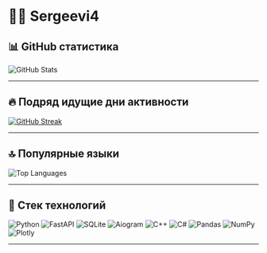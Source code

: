 # 👨‍💻 Sergeevi4


## 📊 GitHub статистика

<picture>
  <source 
    srcset="https://github-readme-stats.vercel.app/api?username=Ssergeevi4&show_icons=true&theme=github_dark&hide_title=false&count_private=true&include_all_commits=true" 
    media="(prefers-color-scheme: dark)" />
  <source 
    srcset="https://github-readme-stats.vercel.app/api?username=Ssergeevi4&show_icons=true&theme=default&hide_title=false&count_private=true&include_all_commits=true" 
    media="(prefers-color-scheme: light)" />
  <img 
    src="https://github-readme-stats.vercel.app/api?username=Ssergeevi4&show_icons=true&count_private=true&include_all_commits=true" 
    alt="GitHub Stats" />
</picture>

---

## 🔥 Подряд идущие дни активности

[![GitHub Streak](https://streak-stats.demolab.com?user=Ssergeevi4&theme=tokyonight&hide_border=true)](https://git.io/streak-stats)

---

## 🔝 Популярные языки

<picture>
  <source 
    srcset="https://github-readme-stats.vercel.app/api/top-langs/?username=Ssergeevi4&layout=compact&theme=github_dark&langs_count=6" 
    media="(prefers-color-scheme: dark)" />
  <source 
    srcset="https://github-readme-stats.vercel.app/api/top-langs/?username=Ssergeevi4&layout=compact&theme=default&langs_count=6" 
    media="(prefers-color-scheme: light)" />
  <img 
    src="https://github-readme-stats.vercel.app/api/top-langs/?username=Ssergeevi4&layout=compact&langs_count=6" 
    alt="Top Languages" />
</picture>

---

## 🧰 Стек технологий

![Python](https://img.shields.io/badge/Python-3670A0?style=for-the-badge&logo=python&logoColor=white)
![FastAPI](https://img.shields.io/badge/FastAPI-005571?style=for-the-badge&logo=fastapi)
![SQLite](https://img.shields.io/badge/SQLite-07405E?style=for-the-badge&logo=sqlite&logoColor=white)
![Aiogram](https://img.shields.io/badge/Aiogram-2D3748?style=for-the-badge&logo=telegram&logoColor=white)
![C++](https://img.shields.io/badge/C++-00599C?style=for-the-badge&logo=c%2B%2B&logoColor=white)
![C#](https://img.shields.io/badge/C%23-239120?style=for-the-badge&logo=c-sharp&logoColor=white)
![Pandas](https://img.shields.io/badge/Pandas-150458?style=for-the-badge&logo=pandas&logoColor=white)
![NumPy](https://img.shields.io/badge/Numpy-013243?style=for-the-badge&logo=numpy&logoColor=white)
![Plotly](https://img.shields.io/badge/Plotly-3F4F75?style=for-the-badge&logo=plotly&logoColor=white)

---
